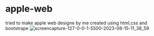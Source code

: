 # apple-web
tried to make apple web designe by me 
created using html,css and bootstrape
![screencapture-127-0-0-1-5500-2023-08-15-11_38_59](https://github.com/DesaiPriyansh19/apple-web/assets/133943282/740772b4-897c-4c5c-9e62-48381b7f6323)

